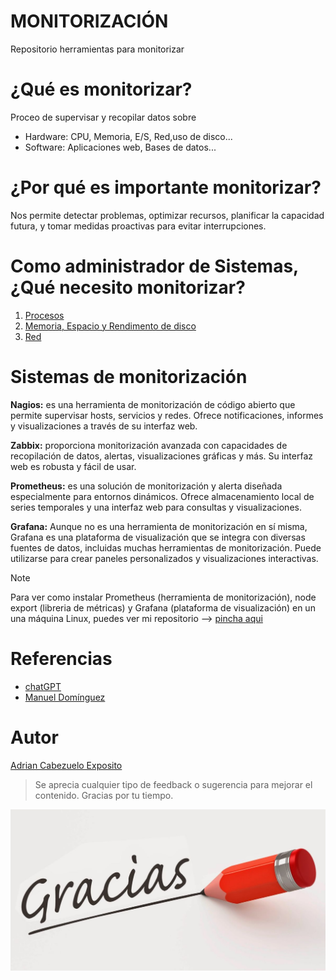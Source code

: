 # MONITORIZACIÓN
Repositorio herramientas para monitorizar

# ¿Qué es monitorizar?

Proceo de supervisar y recopilar datos sobre

- Hardware: CPU, Memoria, E/S, Red,uso de disco...
- Software: Aplicaciones web, Bases de datos...

# ¿Por qué es importante monitorizar?

Nos permite detectar problemas, optimizar recursos, planificar la capacidad futura, y tomar medidas proactivas para evitar interrupciones.

# Como administrador de Sistemas, ¿Qué necesito monitorizar?

  1. [Procesos](procesos.md)   
  2. [Memoria, Espacio y Rendimento de disco](ren.md)
  3. [Red](red.md)

# Sistemas de monitorización

**Nagios:** es una herramienta de monitorización de código abierto que permite
supervisar hosts, servicios y redes. Ofrece notificaciones, informes y
visualizaciones a través de su interfaz web.

**Zabbix:** proporciona monitorización avanzada con capacidades de recopilación
de datos, alertas, visualizaciones gráficas y más. Su interfaz web es robusta y
fácil de usar.

**Prometheus:** es una solución de monitorización y alerta diseñada especialmente
para entornos dinámicos. Ofrece almacenamiento local de series temporales y
una interfaz web para consultas y visualizaciones.

**Grafana:** Aunque no es una herramienta de monitorización en sí misma,
Grafana es una plataforma de visualización que se integra con diversas fuentes
de datos, incluidas muchas herramientas de monitorización. Puede utilizarse
para crear paneles personalizados y visualizaciones interactivas. 

> [!NOTE]
> Para ver como instalar Prometheus (herramienta de monitorización), node export (libreria de métricas) y Grafana (plataforma de visualización) en un una máquina Linux, puedes ver mi repositorio --> [pincha aqui](https://github.com/AdrianCE94/instalacion-prometheus-grafana)

# Referencias

- [chatGPT](https://www.chatgpt.com)
- [Manuel Domínguez](https://github.com/mftienda)

# Autor
[Adrian Cabezuelo Exposito](https://github.com/AdrianCE94)

>Se aprecia cualquier tipo de feedback o sugerencia para mejorar el contenido. Gracias por tu tiempo.

![portada](img/img1.png)